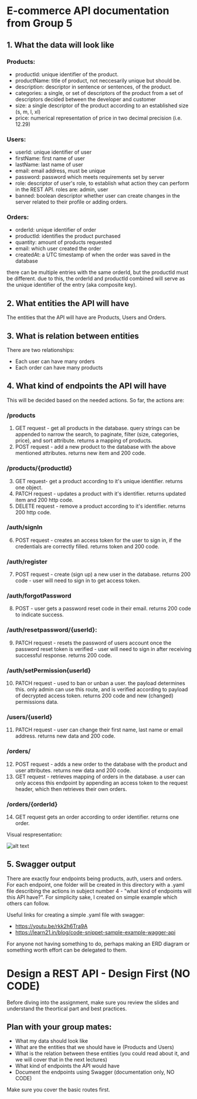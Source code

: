 # E-commerce API documentation from Group 5

## 1. What the data will look like

### Products:

- productId: unique identifier of the product.
- productName: title of product, not neccesarily unique but should be.
- description: descriptor in sentence or sentences, of the product.
- categories: a single, or set of descriptors of the product from a set of descriptors decided between the developer and customer 
- size: a single descriptor of the product according to an established size (s, m, l, xl)
- price: numerical representation of price in two decimal precision (i.e. 12.29)

### Users:

- userId: unique identifier of user
- firstName: first name of user
- lastName: last name of user
- email: email address, must be unique
- password: password which meets requirements set by server
- role: descriptor of user's role, to establish what action they can perform in the REST API. roles are: admin, user
- banned: boolean descriptor whether user can create changes in the server related to their profile or adding orders.

### Orders:

- orderId: unique identifier of order
- productId: identifies the product purchased
- quantity: amount of products requested
- email: which user created the order
- createdAt: a UTC timestamp of when the order was saved in the database

there can be multiple entries with the same orderId, but the productId must be different. due to this, the orderId and productId combined will serve as the unique identifier of the entry (aka composite key).

## 2. What entities the API will have

The entities that the API will have are Products, Users and Orders.

## 3. What is relation between entities

There are two relationships:
- Each user can have many orders
- Each order can have many products

## 4. What kind of endpoints the API will have

This will be decided based on the needed actions. So far, the actions are:

### /products

1. GET request - get all products in the database. query strings can be appended to narrow the search, to paginate, filter (size, categories, price), and sort attribute. returns a mapping of products.
2. POST request - add a new product to the database with the above mentioned attributes. returns new item and 200 code.
   
### /products/{productId}

3. GET request- get a product according to it's unique identifier. returns one object.
4. PATCH request - updates a product with it's identifier. returns updated item and 200 http code.
5. DELETE request - remove a product according to it's identifier. returns 200 http code.

### /auth/signIn

6. POST request - creates an access token for the user to sign in, if the credentials are correctly filled. returns token and 200 code.

### /auth/register

7. POST request - create (sign up) a new user in the database. returns 200 code - user will need to sign in to get access token.

### /auth/forgotPassword

8. POST - user gets a password reset code in their email. returns 200 code to indicate success.

### /auth/resetpassword/{userId}:

9. PATCH request - resets the password of users account once the password reset token is verified - user will need to sign in after receiving successful response. returns 200 code.

### /auth/setPermission{userId}
10. PATCH request - used to ban or unban a user. the payload determines this. only admin can use this route, and is verified according to payload of decrypted access token. returns 200 code and new (changed) permissions data. 

### /users/{userId}

11. PATCH request - user can change their first name, last name or email address. returns new data and 200 code.

### /orders/

12. POST request - adds a new order to the database with the product and user attributes. returns new data and 200 code.
13. GET request - retrieves mapping of orders in the database. a user can only access this endpoint by appending an access token to the request header, which then retrieves their own orders.

### /orders/{orderId}

14. GET request gets an order according to order identifier. returns one order.

Visual respresentation:

![alt text](https://i.ibb.co/hWFbjVQ/schema-720.jpg)

## 5. Swagger output

There are exactly four endpoints being products, auth, users and orders. For each endpoint, one folder will be created in this directory with a .yaml file describing the actions in subject number 4 - "what kind of endpoints will this API have?". For simplicity sake, I created on simple example which others can follow.

Useful links for creating a simple .yaml file with swagger: 
- https://youtu.be/rkk2h6Tra9A
- https://learn21.in/blog/code-snippet-sample-example-wagger-api

For anyone not having something to do, perhaps making an ERD diagram or something worth effort can be delegated to them.
# Design a REST API - Design First (NO CODE)

Before diving into the assignment, make sure you review the slides and understand the theortical part and best practices.

## Plan with your group mates:

- What my data should look like
- What are the entities that we should have ie (Products and Users)
- What is the relation between these entities (you could read about it, and we will cover that in the next lectures)
- What kind of endpoints the API would have
- Document the endpoints using Swagger (documentation only, NO CODE)

Make sure you cover the basic routes first.
